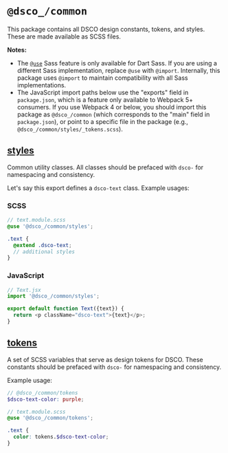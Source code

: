 # `@dsco_/common`

This package contains all DSCO design constants, tokens, and styles. These are made available as SCSS files.

**Notes:**

- The [`@use`](https://sass-lang.com/documentation/at-rules/use) Sass feature is only available for Dart Sass. If you are using a different Sass implementation, replace `@use` with `@import`. Internally, this package uses `@import` to maintain compatibility with all Sass implementations.
- The JavaScript import paths below use the "exports" field in `package.json`, which is a feature only available to Webpack 5+ consumers. If you use Webpack 4 or below, you should import this package as `@dsco_/common` (which corresponds to the "main" field in `package.json`), or point to a specific file in the package (e.g., `@dsco_/common/styles/_tokens.scss`).

## [styles](styles/_styles.scss)

Common utility classes. All classes should be prefaced with `dsco-` for namespacing and consistency.

Let's say this export defines a `dsco-text` class. Example usages:

### SCSS

```scss
// text.module.scss
@use '@dsco_/common/styles';

.text {
  @extend .dsco-text;
  // additional styles
}
```

### JavaScript

```javascript
// Text.jsx
import '@dsco_/common/styles';

export default function Text({text}) {
  return <p className="dsco-text">{text}</p>;
}
```

## [tokens](styles/_tokens.scss)

A set of SCSS variables that serve as design tokens for DSCO. These constants should be prefaced with `dsco-` for namespacing and consistency.

Example usage:

```scss
// @dsco_/common/tokens
$dsco-text-color: purple;
```

```scss
// text.module.scss
@use '@dsco_/common/tokens';

.text {
  color: tokens.$dsco-text-color;
}
```
